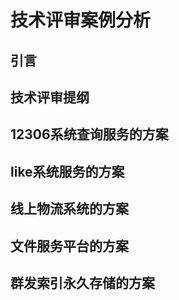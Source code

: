 # 技术评审案例分析

## 引言

## 技术评审提纲

## 12306系统查询服务的方案

## like系统服务的方案

## 线上物流系统的方案

## 文件服务平台的方案

## 群发索引永久存储的方案